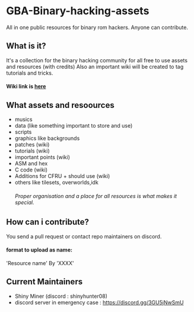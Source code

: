 # GBA-Binary-hacking-assets
All in one public resources for binary rom hackers. Anyone can contribute.
## What is it?
It's a collection for the binary hacking community for all free to use assets and resources (with credits) Also an important wiki will be created to tag tutorials and tricks.
#### Wiki link is [here](https://github.com/Shiny-Miner/Binary-hacking-assets/wiki)
## What assets and resoources
- musics
- data (like something important to store and use)
- scripts
- graphics like backgrounds
- patches (wiki)
- tutorials (wiki)
- important points (wiki)
- ASM and hex
- C code (wiki)
- Additions for CFRU + should use (wiki)
- others like tilesets, overworlds,idk
  ###### Proper organisation and a place for all resources is what makes it special.

## How can i contribute?
You send a pull request or contact repo maintainers on discord.
#### format to upload as name:
'Resource name' By 'XXXX'

## Current Maintainers 
- Shiny Miner (discord : shinyhunter08)
- discord server in emergency case : https://discord.gg/3GU5jNwSmU
